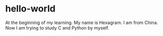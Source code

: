 # hello-world
At the beginning of my learning.
My name is Hexagram.
I am from China.
Now I am trying to study C and Python by myself.

